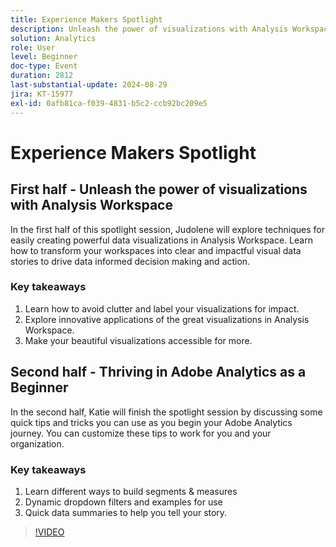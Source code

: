 ```yaml
---
title: Experience Makers Spotlight
description: Unleash the power of visualizations with Analysis WorkspaceIn the first half of this spotlight session, Judolene will explore techniques for easily creating powerful data visualizations in Analysis Workspace. Learn how to transform your workspaces into clear and impactful visual data stories to drive data informed decision making and action.  1. Learn how to avoid clutter and label your visualizations for impact. 2. Explore innovative applications of the great visualizations in Analysis Workspace. 3. Make your beautiful visualizations accessible for more. Thriving in Adobe Analytics as a BeginnerKatie will finish the spotlight session by discussing some quick tips and tricks you can use as you begin your Adobe Analytics journey. You can customize these tips to work for you and your organization. 1. Learn different ways to build segments & measures 2. Dynamic dropdown filters and examples for use 3. Quick data summaries to help you tell your story.
solution: Analytics
role: User
level: Beginner
doc-type: Event
duration: 2812
last-substantial-update: 2024-08-29
jira: KT-15977
exl-id: 0afb81ca-f039-4831-b5c2-ccb92bc209e5
---
```

# Experience Makers Spotlight

## First half - Unleash the power of visualizations with Analysis Workspace

In the first half of this spotlight session, Judolene will explore techniques for easily creating powerful data visualizations in Analysis Workspace. Learn how to transform your workspaces into clear and impactful visual data stories to drive data informed decision making and action.

### Key takeaways

1. Learn how to avoid clutter and label your visualizations for impact. 
2. Explore innovative applications of the great visualizations in Analysis Workspace. 
3. Make your beautiful visualizations accessible for more. 

## Second half - Thriving in Adobe Analytics as a Beginner

In the second half, Katie will finish the spotlight session by discussing some quick tips and tricks you can use as you begin your Adobe Analytics journey. You can customize these tips to work for you and your organization. 

### Key takeaways

1. Learn different ways to build segments & measures 
2. Dynamic dropdown filters and examples for use 
3. Quick data summaries to help you tell your story.

>[!VIDEO](https://video.tv.adobe.com/v/3432749/?learn=on)
